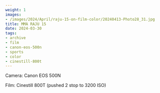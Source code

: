 ```yaml
---
weight: 1
images:
- /images/2024/April/raju-15-on-film-color/20240413-Photo28_31.jpg
title: MMA RAJU 15
date: 2024-03-30
tags:
- archive
- film
- canon-eos-500n
- sports
- color
- cinestill-800t
---
```


Camera: Canon EOS 500N

Film: Cinestill 800T (pushed 2 stop to 3200 ISO)